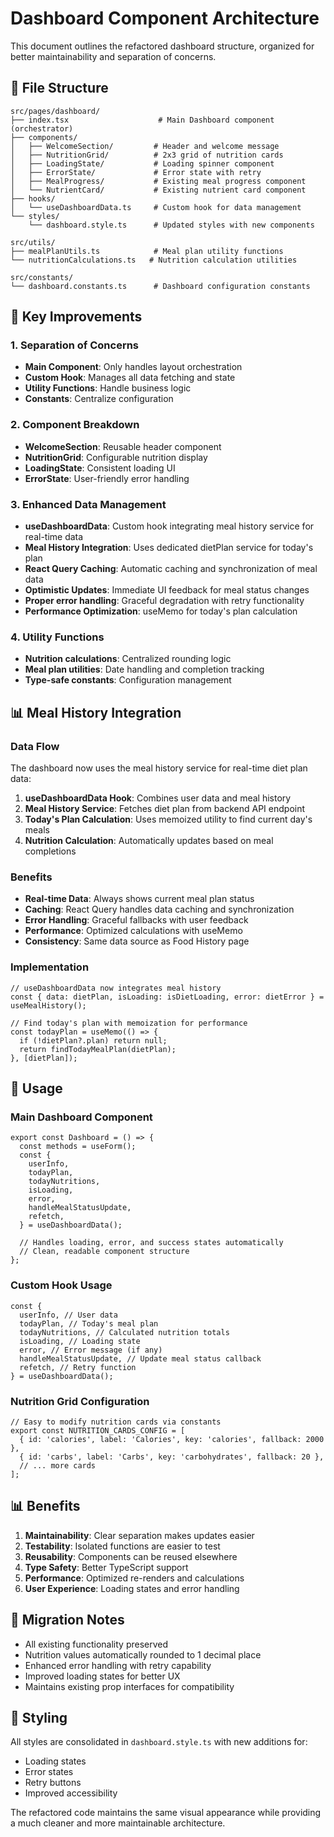 # Dashboard Component Architecture

This document outlines the refactored dashboard structure, organized for better maintainability and separation of concerns.

## 📁 File Structure

```
src/pages/dashboard/
├── index.tsx                    # Main Dashboard component (orchestrator)
├── components/
│   ├── WelcomeSection/         # Header and welcome message
│   ├── NutritionGrid/          # 2x3 grid of nutrition cards
│   ├── LoadingState/           # Loading spinner component
│   ├── ErrorState/             # Error state with retry
│   ├── MealProgress/           # Existing meal progress component
│   └── NutrientCard/           # Existing nutrient card component
├── hooks/
│   └── useDashboardData.ts     # Custom hook for data management
└── styles/
    └── dashboard.style.ts      # Updated styles with new components

src/utils/
├── mealPlanUtils.ts            # Meal plan utility functions
└── nutritionCalculations.ts   # Nutrition calculation utilities

src/constants/
└── dashboard.constants.ts      # Dashboard configuration constants
```

## 🎯 Key Improvements

### 1. **Separation of Concerns**

- **Main Component**: Only handles layout orchestration
- **Custom Hook**: Manages all data fetching and state
- **Utility Functions**: Handle business logic
- **Constants**: Centralize configuration

### 2. **Component Breakdown**

- **WelcomeSection**: Reusable header component
- **NutritionGrid**: Configurable nutrition display
- **LoadingState**: Consistent loading UI
- **ErrorState**: User-friendly error handling

### 3. **Enhanced Data Management**

- **useDashboardData**: Custom hook integrating meal history service for real-time data
- **Meal History Integration**: Uses dedicated dietPlan service for today's plan
- **React Query Caching**: Automatic caching and synchronization of meal data
- **Optimistic Updates**: Immediate UI feedback for meal status changes
- **Proper error handling**: Graceful degradation with retry functionality
- **Performance Optimization**: useMemo for today's plan calculation

### 4. **Utility Functions**

- **Nutrition calculations**: Centralized rounding logic
- **Meal plan utilities**: Date handling and completion tracking
- **Type-safe constants**: Configuration management

## 📊 Meal History Integration

### Data Flow

The dashboard now uses the meal history service for real-time diet plan data:

1. **useDashboardData Hook**: Combines user data and meal history
2. **Meal History Service**: Fetches diet plan from backend API endpoint
3. **Today's Plan Calculation**: Uses memoized utility to find current day's meals
4. **Nutrition Calculation**: Automatically updates based on meal completions

### Benefits

- **Real-time Data**: Always shows current meal plan status
- **Caching**: React Query handles data caching and synchronization
- **Error Handling**: Graceful fallbacks with user feedback
- **Performance**: Optimized calculations with useMemo
- **Consistency**: Same data source as Food History page

### Implementation

```tsx
// useDashboardData now integrates meal history
const { data: dietPlan, isLoading: isDietLoading, error: dietError } = useMealHistory();

// Find today's plan with memoization for performance
const todayPlan = useMemo(() => {
  if (!dietPlan?.plan) return null;
  return findTodayMealPlan(dietPlan);
}, [dietPlan]);
```

## 🔧 Usage

### Main Dashboard Component

```tsx
export const Dashboard = () => {
  const methods = useForm();
  const {
    userInfo,
    todayPlan,
    todayNutritions,
    isLoading,
    error,
    handleMealStatusUpdate,
    refetch,
  } = useDashboardData();

  // Handles loading, error, and success states automatically
  // Clean, readable component structure
};
```

### Custom Hook Usage

```tsx
const {
  userInfo, // User data
  todayPlan, // Today's meal plan
  todayNutritions, // Calculated nutrition totals
  isLoading, // Loading state
  error, // Error message (if any)
  handleMealStatusUpdate, // Update meal status callback
  refetch, // Retry function
} = useDashboardData();
```

### Nutrition Grid Configuration

```tsx
// Easy to modify nutrition cards via constants
export const NUTRITION_CARDS_CONFIG = [
  { id: 'calories', label: 'Calories', key: 'calories', fallback: 2000 },
  { id: 'carbs', label: 'Carbs', key: 'carbohydrates', fallback: 20 },
  // ... more cards
];
```

## 📊 Benefits

1. **Maintainability**: Clear separation makes updates easier
2. **Testability**: Isolated functions are easier to test
3. **Reusability**: Components can be reused elsewhere
4. **Type Safety**: Better TypeScript support
5. **Performance**: Optimized re-renders and calculations
6. **User Experience**: Loading states and error handling

## 🔄 Migration Notes

- All existing functionality preserved
- Nutrition values automatically rounded to 1 decimal place
- Enhanced error handling with retry capability
- Improved loading states for better UX
- Maintains existing prop interfaces for compatibility

## 🎨 Styling

All styles are consolidated in `dashboard.style.ts` with new additions for:

- Loading states
- Error states
- Retry buttons
- Improved accessibility

The refactored code maintains the same visual appearance while providing a much cleaner and more maintainable architecture.
